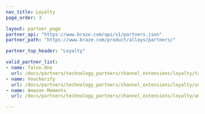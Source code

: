 ```yaml
---
nav_title: Loyalty
page_order: 3

layout: partner_page
partner_api: "https://www.braze.com/api/v1/partners.json"
partner_path: "https://www.braze.com/product/alloys/partners/"

partner_top_header: "Loyalty"

valid_partner_list: 
- name: Talon.One
  url: /docs/partners/technology_partners/channel_extensions/loyalty/talonone/
- name: Voucherify
  url: /docs/partners/technology_partners/channel_extensions/loyalty/voucherify/
- name: Amazon Moments
  url: /docs/partners/technology_partners/channel_extensions/loyalty/amazon_moments/

---
```


